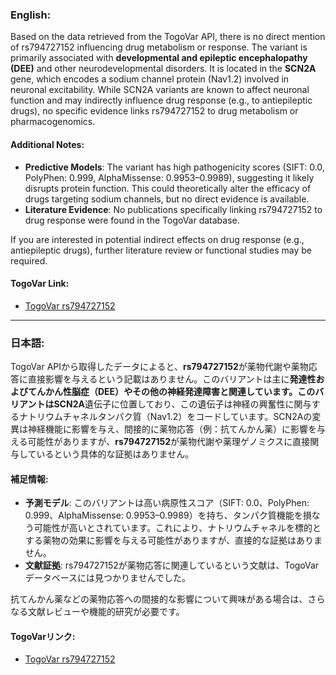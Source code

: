 ### English:
Based on the data retrieved from the TogoVar API, there is no direct mention of rs794727152 influencing drug metabolism or response. The variant is primarily associated with **developmental and epileptic encephalopathy (DEE)** and other neurodevelopmental disorders. It is located in the **SCN2A** gene, which encodes a sodium channel protein (Nav1.2) involved in neuronal excitability. While SCN2A variants are known to affect neuronal function and may indirectly influence drug response (e.g., to antiepileptic drugs), no specific evidence links rs794727152 to drug metabolism or pharmacogenomics.

#### Additional Notes:
- **Predictive Models**: The variant has high pathogenicity scores (SIFT: 0.0, PolyPhen: 0.999, AlphaMissense: 0.9953–0.9989), suggesting it likely disrupts protein function. This could theoretically alter the efficacy of drugs targeting sodium channels, but no direct evidence is available.
- **Literature Evidence**: No publications specifically linking rs794727152 to drug response were found in the TogoVar database.

If you are interested in potential indirect effects on drug response (e.g., antiepileptic drugs), further literature review or functional studies may be required.

#### TogoVar Link:
- [TogoVar rs794727152](https://togovar.org/variant/rs794727152)

---

### 日本語:
TogoVar APIから取得したデータによると、**rs794727152**が薬物代謝や薬物応答に直接影響を与えるという記載はありません。このバリアントは主に**発達性およびてんかん性脳症（DEE）**やその他の神経発達障害と関連しています。このバリアントは**SCN2A**遺伝子に位置しており、この遺伝子は神経の興奮性に関与するナトリウムチャネルタンパク質（Nav1.2）をコードしています。SCN2Aの変異は神経機能に影響を与え、間接的に薬物応答（例：抗てんかん薬）に影響を与える可能性がありますが、**rs794727152**が薬物代謝や薬理ゲノミクスに直接関与しているという具体的な証拠はありません。

#### 補足情報:
- **予測モデル**: このバリアントは高い病原性スコア（SIFT: 0.0、PolyPhen: 0.999、AlphaMissense: 0.9953–0.9989）を持ち、タンパク質機能を損なう可能性が高いとされています。これにより、ナトリウムチャネルを標的とする薬物の効果に影響を与える可能性がありますが、直接的な証拠はありません。
- **文献証拠**: rs794727152が薬物応答に関連しているという文献は、TogoVarデータベースには見つかりませんでした。

抗てんかん薬などの薬物応答への間接的な影響について興味がある場合は、さらなる文献レビューや機能的研究が必要です。

#### TogoVarリンク:
- [TogoVar rs794727152](https://togovar.org/variant/rs794727152)